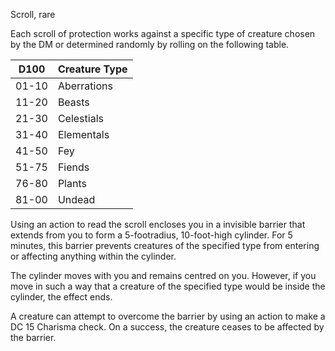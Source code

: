 Scroll, rare

Each scroll of protection works against a specific type of creature chosen by the DM or determined randomly by rolling on the following table.

|D100|Creature Type|
|-------------|------------|
|01-10|Aberrations|
|11-20|Beasts|
|21-30|Celestials|
|31-40|Elementals|
|41-50|Fey|
|51-75|Fiends|
|76-80|Plants|
|81-00|Undead|

Using an action to read the scroll encloses you in a invisible barrier that extends from you to form a 5-footradius, 10-foot-high cylinder. For 5 minutes, this barrier prevents creatures of the specified type from entering or affecting anything within the cylinder.

The cylinder moves with you and remains centred on you. However, if you move in such a way that a creature of the specified type would be inside the cylinder, the effect ends.

A creature can attempt to overcome the barrier by using an action to make a DC 15 Charisma check. On a success, the creature ceases to be affected by the barrier.